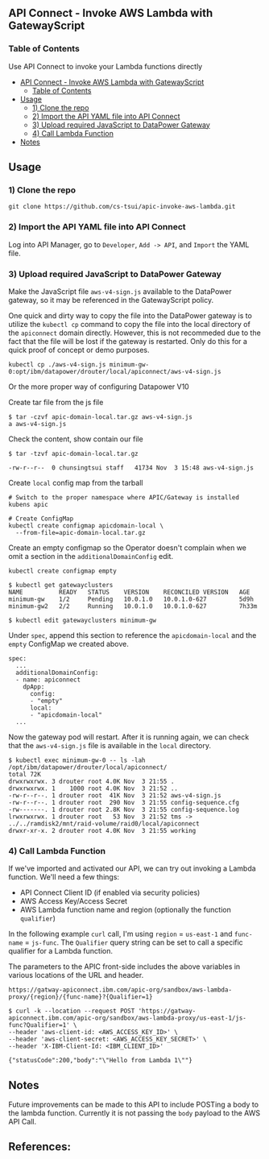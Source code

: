 ## API Connect - Invoke AWS Lambda with GatewayScript

### Table of Contents

Use API Connect to invoke your Lambda functions directly
- [API Connect - Invoke AWS Lambda with GatewayScript](#api-connect---invoke-aws-lambda-with-gatewayscript)
  - [Table of Contents](#table-of-contents)
- [Usage](#usage)
  - [1) Clone the repo](#1-clone-the-repo)
  - [2) Import the API YAML file into API Connect](#2-import-the-api-yaml-file-into-api-connect)
  - [3) Upload required JavaScript to DataPower Gateway](#3-upload-required-javascript-to-datapower-gateway)
  - [4) Call Lambda Function](#4-call-lambda-function)
- [Notes](#notes)

## Usage

### 1) Clone the repo

`git clone https://github.com/cs-tsui/apic-invoke-aws-lambda.git`

### 2) Import the API YAML file into API Connect

Log into API Manager, go to `Developer`, `Add -> API`, and `Import` the YAML file. 

### 3) Upload required JavaScript to DataPower Gateway

Make the JavaScript file `aws-v4-sign.js` available to the DataPower gateway, so it may be referenced in the GatewayScript policy.

One quick and dirty way to copy the file into the DataPower gateway is to utilize the `kubectl cp` command to copy the file into the local directory
of the `apiconnect` domain directly. However, this is not recommeded due to the fact that the file will be lost if the gateway is restarted. Only do this for a quick proof of concept or demo purposes.

`kubectl cp ./aws-v4-sign.js minimum-gw-0:opt/ibm/datapower/drouter/local/apiconnect/aws-v4-sign.js`

Or the more proper way of configuring Datapower V10

Create tar file from the js file

```
$ tar -czvf apic-domain-local.tar.gz aws-v4-sign.js
a aws-v4-sign.js
```

Check the content, show contain our file

```
$ tar -tzvf apic-domain-local.tar.gz

-rw-r--r--  0 chunsingtsui staff   41734 Nov  3 15:48 aws-v4-sign.js
```

Create `local` config map from the tarball

```
# Switch to the proper namespace where APIC/Gateway is installed
kubens apic 

# Create ConfigMap
kubectl create configmap apicdomain-local \
  --from-file=apic-domain-local.tar.gz
```

Create an empty configmap so the Operator doesn't complain when we
omit a section in the `additionalDomainConfig` edit.

`kubectl create configmap empty`


```
$ kubectl get gatewayclusters                                   
NAME          READY   STATUS    VERSION    RECONCILED VERSION   AGE
minimum-gw    1/2     Pending   10.0.1.0   10.0.1.0-627         5d9h
minimum-gw2   2/2     Running   10.0.1.0   10.0.1.0-627         7h33m

$ kubectl edit gatewayclusters minimum-gw
```


Under `spec`, append this section to reference the `apicdomain-local` and the `empty` ConfigMap we created above.
```
spec:
  ...
  additionalDomainConfig:
  - name: apiconnect
    dpApp:
      config:
      - "empty"
      local:
      - "apicdomain-local"
  ...
```

Now the gateway pod will restart. After it is running again, we can check that the `aws-v4-sign.js` file is
available in the `local` directory.

```
$ kubectl exec minimum-gw-0 -- ls -lah /opt/ibm/datapower/drouter/local/apiconnect/
total 72K
drwxrwxrwx. 3 drouter root 4.0K Nov  3 21:55 .
drwxrwxrwx. 1    1000 root 4.0K Nov  3 21:52 ..
-rw-r--r--. 1 drouter root  41K Nov  3 21:52 aws-v4-sign.js
-rw-r--r--. 1 drouter root  290 Nov  3 21:55 config-sequence.cfg
-rw-------. 1 drouter root 2.8K Nov  3 21:55 config-sequence.log
lrwxrwxrwx. 1 drouter root   53 Nov  3 21:52 tms -> ../../ramdisk2/mnt/raid-volume/raid0/local/apiconnect
drwxr-xr-x. 2 drouter root 4.0K Nov  3 21:55 working
```


### 4) Call Lambda Function

If we've imported and activated our API, we can try out invoking a Lambda function. We'll need a few things:

- API Connect Client ID (if enabled via security policies)
- AWS Access Key/Access Secret
- AWS Lambda function name and region (optionally the function `qualifier`)

In the following example `curl` call, I'm using `region` = `us-east-1` and `func-name` = `js-func`. The `Qualifier` query string can be set to call a specific qualifier for a Lambda function.

The parameters to the APIC front-side includes the above variables in various locations of the URL and header.

`https://gatway-apiconnect.ibm.com/apic-org/sandbox/aws-lambda-proxy/{region}/{func-name}?{Qualifier=1}`

```
$ curl -k --location --request POST 'https://gatway-apiconnect.ibm.com/apic-org/sandbox/aws-lambda-proxy/us-east-1/js-func?Qualifier=1' \
--header 'aws-client-id: <AWS_ACCESS_KEY_ID>' \
--header 'aws-client-secret: <AWS_ACCESS_KEY_SECRET>' \
--header 'X-IBM-Client-Id: <IBM_CLIENT_ID>'

{"statusCode":200,"body":"\"Hello from Lambda 1\""}
```


## Notes

Future improvements can be made to this API to include POSTing a body to the
lambda function. Currently it is not passing the `body` payload to the AWS API Call.

References:
- 
